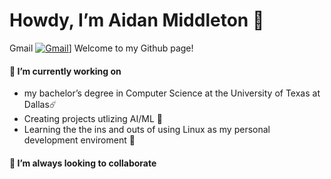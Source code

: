 # Howdy, I’m Aidan Middleton 👋
Gmail 	[![Gmail](https://img.shields.io/badge/Gmail-D14836?style=for-the-badge&logo=gmail&logoColor=white)](mailto:aidanrmiddleton@gmail.com)]
Welcome to my Github page!

#### 🌱 I’m currently working on
- my bachelor’s degree in Computer Science at the University of Texas at Dallas☄️
- Creating projects utlizing AI/ML 🤖
- Learning the the ins and outs of using Linux as my personal development enviroment 🐧

#### 💞️ I’m always looking to collaborate 

<!---
aidan-middleton/aidan-middleton is a ✨ special ✨ repository because its `README.md` (this file) appears on your GitHub profile.
You can click the Preview link to take a look at your changes.
--->
